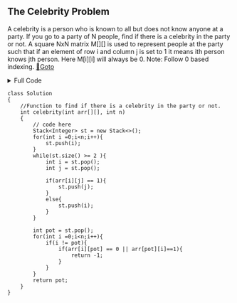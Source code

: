 ## The Celebrity Problem
A celebrity is a person who is known to all but does not know anyone at a party. If you go to a party of N people, find if there is a celebrity in the party or not.
A square NxN matrix M[][] is used to represent people at the party such that if an element of row i and column j  is set to 1 it means ith person knows jth person. Here M[i][i] will always be 0.
Note: Follow 0 based indexing. [🔗Goto](https://practice.geeksforgeeks.org/problems/the-celebrity-problem/1/?page=2&difficulty[]=1&status[]=unsolved&company[]=Amazon&company[]=Infosys&sortBy=submissions#) 

<details>
<summary>Full Code</summary>

```
import java.io.*;
import java.util.*; 

class GFG{
    public static void main(String args[]) throws IOException { 
        Scanner sc = new Scanner(System.in);
        int t = sc.nextInt();
        while(t>0)
        {
            int N = sc.nextInt();
            int M[][] = new int[N][N];
            for(int i=0; i<N; i++)
            {
                for(int j=0; j<N; j++)
                {
                    M[i][j] = sc.nextInt();
                }
            }
            System.out.println(new Solution().celebrity(M,N));
            t--;
        }
    } 
} // } Driver Code Ends


//User function Template for Java


class Solution
{ 
    //Function to find if there is a celebrity in the party or not.
    int celebrity(int arr[][], int n)
    {
    	// code here 
    	Stack<Integer> st = new Stack<>();
    	for(int i =0;i<n;i++){
    	    st.push(i);
    	}
    	while(st.size() >= 2 ){
    	    int i = st.pop();
    	    int j = st.pop();
    	    
    	    if(arr[i][j] == 1){
    	        st.push(j);
    	    }
    	    else{
    	        st.push(i);
    	    }
    	}
    	
    	int pot = st.pop();
    	for(int i =0;i<n;i++){
    	    if(i != pot){
    	        if(arr[i][pot] == 0 || arr[pot][i]==1){
    	            return -1;
    	        }
    	    }
    	}
    	return pot;
    }
}
```
</details>

```
class Solution
{ 
    //Function to find if there is a celebrity in the party or not.
    int celebrity(int arr[][], int n)
    {
    	// code here 
    	Stack<Integer> st = new Stack<>();
    	for(int i =0;i<n;i++){
    	    st.push(i);
    	}
    	while(st.size() >= 2 ){
    	    int i = st.pop();
    	    int j = st.pop();
    	    
    	    if(arr[i][j] == 1){
    	        st.push(j);
    	    }
    	    else{
    	        st.push(i);
    	    }
    	}
    	
    	int pot = st.pop();
    	for(int i =0;i<n;i++){
    	    if(i != pot){
    	        if(arr[i][pot] == 0 || arr[pot][i]==1){
    	            return -1;
    	        }
    	    }
    	}
    	return pot;
    }
}
```